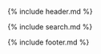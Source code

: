 {% include header.md %}

<div class="container-fluid mt-5">
  {% include search.md %}
</div>

{% include footer.md %}